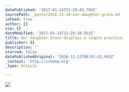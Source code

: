 ```yaml
---
datePublished: '2017-01-14T21:29:43.780Z'
sourcePath: _posts/2016-11-18-our-daughter-grace.md
inFeed: true
author: []
via: {}
dateModified: '2017-01-14T21:29:38.553Z'
title: Our daughter Grace displays a simple practice.
publisher: {}
description: ''
starred: false
datePublishedOriginal: '2016-11-22T08:01:42.943Z'
_context: 'http://schema.org'
_type: Article

---
```

![](https://the-grid-user-content.s3-us-west-2.amazonaws.com/0ddaea10-caab-41a1-b782-73d859c1349c.jpg)